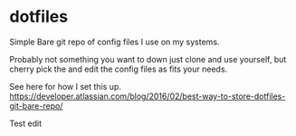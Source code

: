 # dotfiles
Simple Bare git repo of config files I use on my systems.

Probably not something you want to down just clone and use yourself, but cherry pick the and edit the config files as fits your needs. 

See here for how I set this up.
https://developer.atlassian.com/blog/2016/02/best-way-to-store-dotfiles-git-bare-repo/

Test edit
